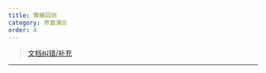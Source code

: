 ```yaml
---
title: 策略回测
category: 界面演示
order: 4
---
```


> [文档纠错/补充](https://github.com/dumengru/docs_vnpy/tree/master/docs/_docs)

---
